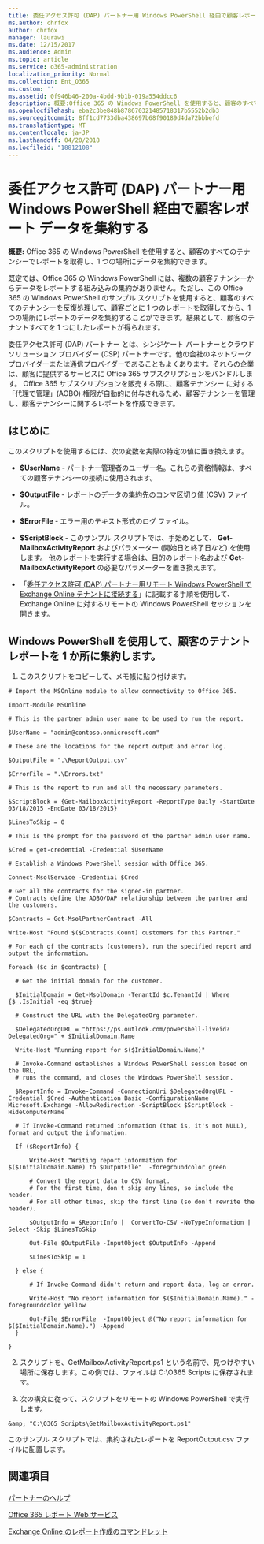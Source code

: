 ```yaml
---
title: 委任アクセス許可 (DAP) パートナー用 Windows PowerShell 経由で顧客レポート データを集約する
ms.author: chrfox
author: chrfox
manager: laurawi
ms.date: 12/15/2017
ms.audience: Admin
ms.topic: article
ms.service: o365-administration
localization_priority: Normal
ms.collection: Ent_O365
ms.custom: ''
ms.assetid: 0f946b46-200a-4bdd-9b1b-019a554ddcc6
description: 概要:Office 365 の Windows PowerShell を使用すると、顧客のすべてのテナンシーでレポートを取得し、1 つの場所にデータを集約できます。
ms.openlocfilehash: eba2c3be848b878670321485718317b5552b2db3
ms.sourcegitcommit: 8ff1cd7733dba438697b68f90189d4da72bbbefd
ms.translationtype: MT
ms.contentlocale: ja-JP
ms.lasthandoff: 04/20/2018
ms.locfileid: "18812108"
---
```

# <a name="aggregate-customer-reporting-data-via-windows-powershell-for-delegated-access-permission-dap-partners"></a>委任アクセス許可 (DAP) パートナー用 Windows PowerShell 経由で顧客レポート データを集約する

 **概要:** Office 365 の Windows PowerShell を使用すると、顧客のすべてのテナンシーでレポートを取得し、1 つの場所にデータを集約できます。
  
既定では、Office 365 の Windows PowerShell には、複数の顧客テナンシーからデータをレポートする組み込みの集約がありません。ただし、この Office 365 の Windows PowerShell のサンプル スクリプトを使用すると、顧客のすべてのテナンシーを反復処理して、顧客ごとに 1 つのレポートを取得してから、1 つの場所にレポートのデータを集約することができます。結果として、顧客のテナントすべてを 1 つにしたレポートが得られます。 
  
委任アクセス許可 (DAP) パートナー とは、シンジケート パートナーとクラウド ソリューション プロバイダー (CSP) パートナーです。他の会社のネットワーク プロバイダーまたは通信プロバイダーであることもよくあります。それらの企業は、顧客に提供するサービスに Office 365 サブスクリプションをバンドルします。 Office 365 サブスクリプションを販売する際に、顧客テナンシー に対する「代理で管理」(AOBO) 権限が自動的に付与されるため、顧客テナンシーを管理し、顧客テナンシーに関するレポートを作成できます。
## <a name="before-you-begin"></a>はじめに

このスクリプトを使用するには、次の変数を実際の特定の値に置き換えます。
  
- **$UserName** - パートナー管理者のユーザー名。これらの資格情報は、すべての顧客テナンシーの接続に使用されます。
    
- **$OutputFile** - レポートのデータの集約先のコンマ区切り値 (CSV) ファイル。
    
- **$ErrorFile** - エラー用のテキスト形式のログ ファイル。
    
- **$ScriptBlock** - このサンプル スクリプトでは、手始めとして、 **Get-MailboxActivityReport** およびパラメーター (開始日と終了日など) を使用します。 他のレポートを実行する場合は、目的のレポート名および **Get-MailboxActivityReport** の必要なパラメーターを置き換えます。
    
- 「[委任アクセス許可 (DAP) パートナー用リモート Windows PowerShell で Exchange Online テナントに接続する](connect-to-exchange-online-tenants-with-remote-windows-powershell-for-delegated.md)」に記載する手順を使用して、Exchange Online に対するリモートの Windows PowerShell セッションを開きます。
    
## <a name="use-windows-powershell-to-aggregate-customer-tenant-reports-to-a-single-location"></a>Windows PowerShell を使用して、顧客のテナント レポートを 1 か所に集約します。

1. このスクリプトをコピーして、メモ帳に貼り付けます。
    
  ```
  # Import the MSOnline module to allow connectivity to Office 365.

Import-Module MSOnline

# This is the partner admin user name to be used to run the report.

$UserName = "admin@contoso.onmicrosoft.com"

# These are the locations for the report output and error log.

$OutputFile = ".\ReportOutput.csv"

$ErrorFile = ".\Errors.txt"

# This is the report to run and all the necessary parameters.

$ScriptBlock = {Get-MailboxActivityReport -ReportType Daily -StartDate 03/18/2015 -EndDate 03/18/2015}

$LinesToSkip = 0

# This is the prompt for the password of the partner admin user name.

$Cred = get-credential -Credential $UserName

# Establish a Windows PowerShell session with Office 365.

Connect-MsolService -Credential $Cred

# Get all the contracts for the signed-in partner.  
# Contracts define the AOBO/DAP relationship between the partner and the customers.

$Contracts = Get-MsolPartnerContract -All

Write-Host "Found $($Contracts.Count) customers for this Partner."

# For each of the contracts (customers), run the specified report and output the information.

foreach ($c in $contracts) { 

    # Get the initial domain for the customer.

    $InitialDomain = Get-MsolDomain -TenantId $c.TenantId | Where {$_.IsInitial -eq $true}

    # Construct the URL with the DelegatedOrg parameter.
    
    $DelegatedOrgURL = "https://ps.outlook.com/powershell-liveid?DelegatedOrg=" + $InitialDomain.Name
        
    Write-Host "Running report for $($InitialDomain.Name)"

    # Invoke-Command establishes a Windows PowerShell session based on the URL,
    # runs the command, and closes the Windows PowerShell session.
    
    $ReportInfo = Invoke-Command -ConnectionUri $DelegatedOrgURL -Credential $Cred -Authentication Basic -ConfigurationName Microsoft.Exchange -AllowRedirection -ScriptBlock $ScriptBlock -HideComputerName

    # If Invoke-Command returned information (that is, it's not NULL), format and output the information.
    
    If ($ReportInfo) {

        Write-Host "Writing report information for $($InitialDomain.Name) to $OutputFile"  -foregroundcolor green

        # Convert the report data to CSV format.
        # For the first time, don't skip any lines, so include the header.
        # For all other times, skip the first line (so don't rewrite the header).
        
        $OutputInfo = $ReportInfo |  ConvertTo-CSV -NoTypeInformation | Select -Skip $LinesToSkip

        Out-File $OutputFile -InputObject $OutputInfo -Append

        $LinesToSkip = 1

    } else {

        # If Invoke-Command didn't return and report data, log an error.
        
        Write-Host "No report information for $($InitialDomain.Name)." -foregroundcolor yellow
           
        Out-File $ErrorFile  -InputObject @("No report information for $($InitialDomain.Name).") -Append
    }

}

  ```

2. スクリプトを、GetMailboxActivityReport.ps1 という名前で、見つけやすい場所に保存します。この例では、ファイルは C:\\O365 Scripts に保存されます。 
    
3. 次の構文に従って、スクリプトをリモートの Windows PowerShell で実行します。
    
  ```
  &amp; "C:\O365 Scripts\GetMailboxActivityReport.ps1"
  ```

このサンプル スクリプトでは、集約されたレポートを ReportOutput.csv ファイルに配置します。
  
## <a name="see-also"></a>関連項目

#### 

[パートナーのヘルプ](https://go.microsoft.com/fwlink/p/?LinkID=533477)
  
[Office 365 レポート Web サービス](https://go.microsoft.com/fwlink/p/?LinkId=532777)
  
[Exchange Online のレポート作成のコマンドレット](https://go.microsoft.com/fwlink/p/?LinkId=526430)

